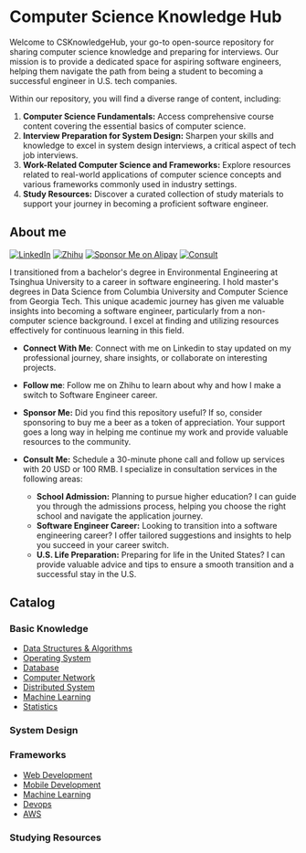 # Computer Science Knowledge Hub

Welcome to CSKnowledgeHub, your go-to open-source repository for sharing computer science knowledge and preparing for interviews. Our mission is to provide a dedicated space for aspiring software engineers, helping them navigate the path from being a student to becoming a successful engineer in U.S. tech companies.

Within our repository, you will find a diverse range of content, including:

1. **Computer Science Fundamentals:** Access comprehensive course content covering the essential basics of computer science.
2. **Interview Preparation for System Design:** Sharpen your skills and knowledge to excel in system design interviews, a critical aspect of tech job interviews.
3. **Work-Related Computer Science and Frameworks:** Explore resources related to real-world applications of computer science concepts and various frameworks commonly used in industry settings.
4. **Study Resources:** Discover a curated collection of study materials to support your journey in becoming a proficient software engineer.

## About me

[![LinkedIn](https://img.shields.io/badge/LinkedIn-Connect%20with%20me-blue?style=for-the-badge&logo=linkedin)](https://www.linkedin.com/in/jingxiangzhang/)   [![Zhihu](https://img.shields.io/badge/Zhihu-Follow%20Me-blue?style=for-the-badge&logo=zhihu)](https://www.zhihu.com/people/zhangjx831)   [![Sponsor Me on Alipay](https://img.shields.io/badge/Alipay-Sponsor%20Me-blue?style=for-the-badge&logo=alipay)](https://www.your-alipay-sponsorship-link.com)   [![Consult](https://img.shields.io/badge/Zoom-Consult%20Me-blue?style=for-the-badge&logo=zoom)](https://calendly.com/zhangjx/30min)

I transitioned from a bachelor's degree in Environmental Engineering at Tsinghua University to a career in software engineering. I hold master's degrees in Data Science from Columbia University and Computer Science from Georgia Tech. This unique academic journey has given me valuable insights into becoming a software engineer, particularly from a non-computer science background. I excel at finding and utilizing resources effectively for continuous learning in this field.

- **Connect With Me**: Connect with me on Linkedin to stay updated on my professional journey, share insights, or collaborate on interesting projects.
- **Follow me**: Follow me on Zhihu to learn about why and how I make a switch to Software Engineer career.

- **Sponsor Me:** Did you find this repository useful? If so, consider sponsoring to buy me a beer as a token of appreciation. Your support goes a long way in helping me continue my work and provide valuable resources to the community.
- **Consult Me:** Schedule a 30-minute phone call and follow up services with 20 USD or 100 RMB. I specialize in consultation services in the following areas:
  - **School Admission:** Planning to pursue higher education? I can guide you through the admissions process, helping you choose the right school and navigate the application journey.
  - **Software Engineer Career:** Looking to transition into a software engineering career? I offer tailored suggestions and insights to help you succeed in your career switch.
  - **U.S. Life Preparation:** Preparing for life in the United States? I can provide valuable advice and tips to ensure a smooth transition and a successful stay in the U.S.

## Catalog

### Basic Knowledge

- [Data Structures & Algorithms](Basic%20Knowledge/Data%20Structure%20&%20Algorithm/)
- [Operating System](Basic%20Knowledge/Database/)
- [Database](Basic%20Knowledge/Database/)
- [Computer Network](Basic%20Knowledge/Computer%20Network/)
- [Distributed System](Basic%20Knowledge/Distributed%20System)
- [Machine Learning](Basic%20Knowledge/Machine%20Learning/)
- [Statistics](Basic%20Knowledge/Statistics/)

### System Design

### Frameworks

- [Web Development](Frameworks/Web%20Development/)
- [Mobile Development](Frameworks/Mobile%20Development/)
- [Machine Learning](Frameworks/Machine%20Learning/)
- [Devops](Frameworks/Devops/)
- [AWS](Frameworks/AWS/)

### Studying Resources


